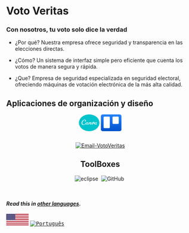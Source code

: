 # Voto Veritas
### Con nosotros, tu voto solo dice la verdad

- ¿Por qué? Nuestra empresa ofrece seguridad y transparencia en las elecciones directas.

- ¿Cómo? Un sistema de interfaz simple pero eficiente que cuenta los votos de manera segura y rápida.

- ¿Que? Empresa de seguridad especializada en seguridad electoral, ofreciendo máquinas de votación electrónica de la más alta calidad.

## Aplicaciones de organización y diseño
<div align="center">
  
  <img align= "center" alt="VotoVeritas-Canva" height="45" width="55" src="https://github.com/devicons/devicon/blob/master/icons/canva/canva-original.svg" />
  <img align= "center" alt="VotoVeritas-Trello" height="45" width="55" src="https://github.com/devicons/devicon/blob/master/icons/trello/trello-original.svg" />
  
## 

  <a target="_blank" href="mailto:votoveritas@gmail.com"> <img height="30" width="120" alt="Email-VotoVeritas" src="https://img.shields.io/badge/Gmail-D14836?style=for-the-badge&logo=gmail&logoColor=white"/></a>

## ToolBoxes
![eclipse](https://img.shields.io/badge/Eclipse-0D1117?style=for-the-badge&logo=eclipse&logoColor=roxo)&nbsp;
![GitHub](https://img.shields.io/badge/-GitHub-0D1117?style=for-the-badge&logo=github&labelColor=14354C)&nbsp;
</div><br>

#### _Read this in [other languages](Translations/translations.md)._
<kbd>[<img title="Ensglish" alt="Inglês" src="https://github.com/hampusborgos/country-flags/blob/main/png250px/us.png" width="60">](README.eng.md)</kbd>
<kbd>[<img title="Portuguese" alt="Português" src="https://www.countryflags.com/wp-content/uploads/spain-flag-png-large.png" width="60">](README.md)</kbd>

